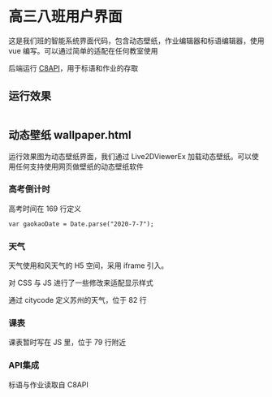# 高三八班用户界面
这是我们班的智能系统界面代码，包含动态壁纸，作业编辑器和标语编辑器，使用 vue 编写。可以通过简单的适配在任何教室使用

后端运行 [C8API](https://github.com/clansty/c8api)，用于标语和作业的存取
## 运行效果
![]()
## 动态壁纸 wallpaper.html
运行效果图为动态壁纸界面，我们通过 Live2DViewerEx 加载动态壁纸。可以使用任何支持使用网页做壁纸的动态壁纸软件

### 高考倒计时
高考时间在 169 行定义
```html
var gaokaoDate = Date.parse("2020-7-7");
```

### 天气
天气使用和风天气的 H5 空间，采用 iframe 引入。

对 CSS 与 JS 进行了一些修改来适配显示样式

通过 citycode 定义苏州的天气，位于 82 行

### 课表
课表暂时写在 JS 里，位于 79 行附近

### API集成
标语与作业读取自 C8API